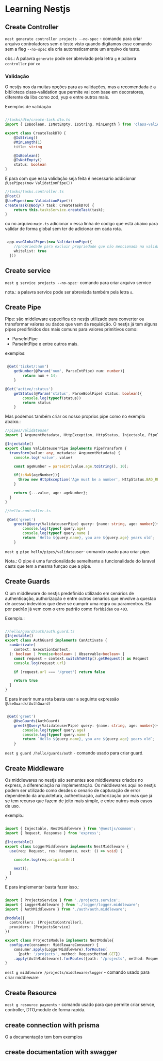 # Learning Nestjs

## Create Controller

`nest generate controller projects --no-spec` - comando para criar arquivo controladores sem o teste visto quando digitamos esse comando sem a fleg `--no-spec` ela cria automaticamente um arquivo de teste.


obs.: A palavra `generate` pode ser abreviado pela letra `g` e palavra `controller` por `co`

### Validação

O nestjs nos da muitas opções para as validações, mas a recomendada é a biblioteca class-validation que permite vai com base em decoratores, diferente da libs como zod, yup e entre outros mais.

Exemplos de validação

```typescript

//tasks/dto/create-task.dto.ts
import { IsBoolean, IsNotEmpty, IsString, MinLength } from 'class-validator';

export class CreateTaskDTO {
    @IsString()
    @MinLength(1)
    title: string

    @IsBoolean()
    @IsNotEmpty()
    status: boolean
}

```

E para com que essa validação seja feita é necessario addicionar `@UsePipes(new ValidationPipe())`

```typescript
//tasks/tasks.controller.ts
@Post()
@UsePipes(new ValidationPipe())
createTask(@Body() task: CreateTaskDTO) {
    return this.tasksService.createTask(task);
}

```
ou no arquivo `main.ts` adicionar o essa linha de codigo que está abaixo para validar de forma global sem ter de adicionar em cada rota.

```typescript

 app.useGlobalPipes(new ValidationPipe({
    //propriedade para excluir propriedade que não mencionada na validação
    whitelist: true
  }))

```

## Create service

`nest g service projects --no-spec`- comando para criar arquivo service

nota.: a palavra service pode ser abreviada também pela letra `s`.


## Create Pipe

Pipe: são middleware especifica do nestjs utilizado para converter ou transformar valores ou dados que vem da requisição. O nestjs já tem alguns pipes predifinidos dos mais comuns para valores primitivos como:

- ParseIntPipe
- ParseIntPipe e entre outros mais.

exemplos: 

```typescript

 @Get('ticket/:num')
    getNumber(@Param('num', ParseIntPipe) num: number){
        return num + 14;
    }

@Get('active/:status')
    getStatus(@Param('status', ParseBoolPipe) status: boolean){
        console.log(typeof(status))
        return status
    }

```

Mas podemos também criar os nosso proprios pipe como no exemplo abaixo.:

```typescript
//pipes/validateuser
import { ArgumentMetadata, HttpException, HttpStatus, Injectable, PipeTransform } from '@nestjs/common';

@Injectable()
export class ValidateuserPipe implements PipeTransform {
  transform(value: any, metadata: ArgumentMetadata) {
    console.log('value', value)

    const ageNumber = parseInt(value.age.toString(), 10);

    if(isNaN(ageNumber)){
      throw new HttpException('Age must be a number', HttpStatus.BAD_REQUEST)
    }

    return {...value, age: ageNumber};
  }
}

//hello.controller.ts

 @Get('greet')
    greet(@Query(ValidateuserPipe) query: {name: string, age: number}){
        console.log(typeof query.age)
        console.log(typeof query.name )
        return `Hello ${query.name}, you are ${query.age} years old`;
    }

```

`nest g pipe hello/pipes/validateuser`- comando usado para criar pipe.

Nota.: O pipe é uma funcionalidade semelhante a funcionalidade do laravel casts que tem a mesma funçao que a pipe.

## Create Guards

O um middleware do nestjs predefinido utilizado em cenários de authenticação, authorização e entre outros cenarios que envolve a questao de acesso indevidos que deve se cumprir uma regra ou paramentros. Ela por padrão já vem com o erro padrão como `forbbiden` ou `403`.

Exemplo.:

```typescript

//hello/guard/auth/auth.guard.ts
@Injectable()
export class AuthGuard implements CanActivate {
  canActivate(
    context: ExecutionContext,
  ): boolean | Promise<boolean> | Observable<boolean> {
    const request = context.switchToHttp().getRequest() as Request
    console.log(request.url)

    if (request.url === '/greet') return false

    return true
  }
}
```
E para inserir numa rota basta usar a seguinte expressão `@UseGuards(AuthGuard)`

```typescript

 @Get('greet')
    @UseGuards(AuthGuard)
    greet(@Query(ValidateuserPipe) query: {name: string, age: number}){
        console.log(typeof query.age)
        console.log(typeof query.name )
        return `Hello ${query.name}, you are ${query.age} years old`;
    }

```

`nest g guard /hello/guards/auth` - comando usado para criar guard.

## Create Middleware

Os middlewares no nestjs são sementes aos middlewares criados no express, a diferenciação na implementação. Os middlewares aqui no nestjs podem ser utilizado como desdes o cenario de capturação de error dependendo da arquictetura, authenticação, authorização por mas que já se tem recurso que fazem de jeito mais simple, e entre outros mais casos de uso.

exemplo.:

```typescript

import { Injectable, NestMiddleware } from '@nestjs/common';
import { Request, Response } from 'express';

@Injectable()
export class LoggerMiddleware implements NestMiddleware {
  use(req: Request, res: Response, next: () => void) {

    console.log(req.originalUrl)

    next();
  }
}

```
E para implementar basta fazer isso.:

```typescript

import { ProjectsService } from './projects.service';
import { LoggerMiddleware } from './logger/logger.middleware';
import { AuthMiddleware } from './auth/auth.middleware';

@Module({
  controllers: [ProjectsController],
  providers: [ProjectsService]
})

export class ProjectsModule implements NestModule{
  configure(consumer: MiddlewareConsumer) {
    consumer.apply(LoggerMiddleware).forRoutes( 
      {path: '/projects', method: RequestMethod.GET})
    .apply(AuthMiddleware).forRoutes({path: '/projects', method: RequestMethod.POST})
}

```

`nest g middleware /projects/middleware/logger` - comando usado para criar middleware

## Create Resource
`nest g resource payments` - comando usado para que permite criar servce, controller, DTO,module de forma rapida.

## create connection with prisma

O a documentação tem bom exemplos

## create documentation with swagger
